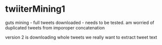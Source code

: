 # twiiterMining1

 guts mining - full tweets downloaded - needs to be tested.
 am worried of duplicated tweets from imporoper concatenation
 
 version 2 is downloading whole tweets
 we really want to extract tweet text
